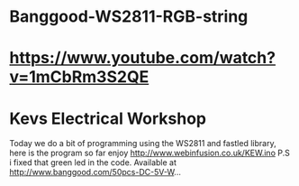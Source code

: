 # Banggood-WS2811-RGB-string
# https://www.youtube.com/watch?v=1mCbRm3S2QE
# Kevs Electrical Workshop
Today we do a bit of programming using the WS2811 and fastled library, here is the program so far enjoy  http://www.webinfusion.co.uk/KEW.ino  P.S i fixed that green led in the code.  Available at http://www.banggood.com/50pcs-DC-5V-W...
